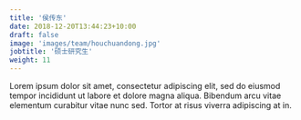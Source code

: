 ```yaml
---
title: '侯传东'
date: 2018-12-20T13:44:23+10:00
draft: false
image: 'images/team/houchuandong.jpg'
jobtitle: '硕士研究生'
weight: 11
---
```


Lorem ipsum dolor sit amet, consectetur adipiscing elit, sed do eiusmod tempor incididunt ut labore et dolore magna aliqua. Bibendum arcu vitae elementum curabitur vitae nunc sed. Tortor at risus viverra adipiscing at in.
